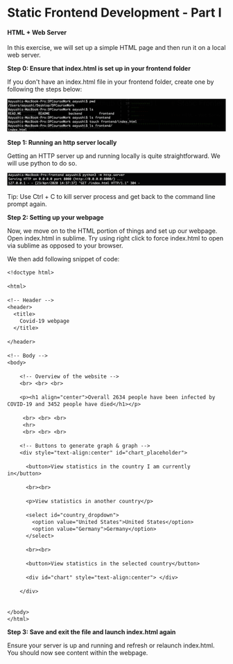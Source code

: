 # Static Frontend Development - Part I 

#### HTML + Web Server

In this exercise, we will set up a simple HTML page and then run it on a local web server.

**Step 0: Ensure that index.html is set up in your frontend folder**

If you don't have an index.html file in your frontend folder, create one by following the steps below:

![create html file](../assets/session2/index.png)

**Step 1: Running an http server locally**

Getting an HTTP server up and running locally is quite straightforward. We will use python to do so.

![start running server](../assets/session2/httpserver.png)

Tip: Use Ctrl + C to kill server process and get back to the command line prompt again.

**Step 2: Setting up your webpage**

Now, we move on to the HTML portion of things and set up our webpage. Open index.html in sublime. Try using right click to force index.html to open via sublime as opposed to your browser.

We then add following snippet of code:

````
<!doctype html>

<html>

<!-- Header -->
<header>
  <title>
    Covid-19 webpage
  </title>
  
</header>

<!-- Body -->
<body>

    <!-- Overview of the website -->
    <br> <br> <br>

    <p><h1 align="center">Overall 2634 people have been infected by COVID-19 and 3452 people have died</h1></p>

     <br> <br> <br>
     <hr>
     <br> <br> <br>

    <!-- Buttons to generate graph & graph -->
    <div style="text-align:center" id="chart_placeholder">
      
      <button>View statistics in the country I am currently in</button>

      <br><br>

      <p>View statistics in another country</p>

      <select id="country_dropdown">
        <option value="United States">United States</option>
        <option value="Germany">Germany</option> 
      </select>

      <br><br>

      <button>View statistics in the selected country</button>

      <div id="chart" style="text-align:center"> </div>

    </div>
 
  
</body>
</html>

````

**Step 3: Save and exit the file and launch index.html again**

Ensure your server is up and running and refresh or relaunch index.html. You should now see content within the webpage.
